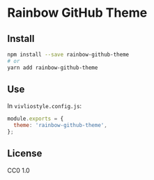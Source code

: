 # Rainbow GitHub Theme

## Install

```bash
npm install --save rainbow-github-theme
# or
yarn add rainbow-github-theme
```

## Use

In `vivliostyle.config.js`:

```js
module.exports = {
  theme: 'rainbow-github-theme',
};
```

## License

CC0 1.0
